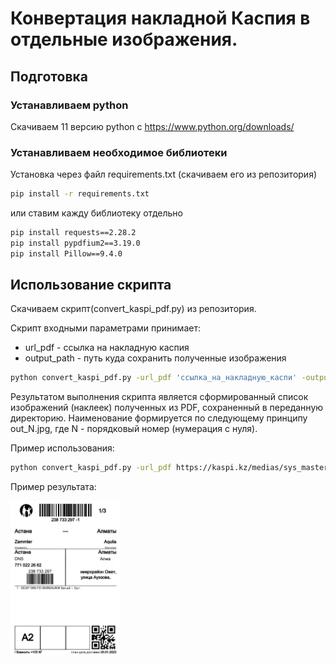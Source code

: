 # Конвертация накладной Каспия в отдельные изображения.

## Подготовка

### Устанавливаем python
Скачиваем 11 версию python с
https://www.python.org/downloads/

### Устанавливаем необходимое библиотеки
Установка через файл requirements.txt (скачиваем его из репозитория)
```bash
pip install -r requirements.txt
```
или ставим кажду библиотеку отдельно
```bash
pip install requests==2.28.2
pip install pypdfium2==3.19.0
pip install Pillow==9.4.0
```

## Использование скрипта

Скачиваем скрипт(convert_kaspi_pdf.py) из репозитория.

Скрипт входными параметрами принимает:
- url_pdf - ссылка на накладную каспия
- output_path - путь куда сохранить полученные изображения

```bash
python convert_kaspi_pdf.py -url_pdf 'ссылка_на_накладную_каспи' -output_path 'путь_куда_сложить_результат'
```

Результатом выполнения скрипта является сформированный список изображений (наклеек) полученных из PDF, сохраненный в переданную директорию.
Наименование формируется по следующему принципу out_N.jpg, где N - порядковый номер (нумерация с нуля).

Пример использования:

```bash
python convert_kaspi_pdf.py -url_pdf https://kaspi.kz/medias/sys_master/documents/documents/ha2/ha6/68157055729694/W-238733297-KASPI-LOGISTIC.pdf -output_path C:/kaspi_img/
```

Пример результата:

<img src="https://github.com/pogorelskii/kaspi_pdf_to_img/blob/main/example/out_0.jpg?raw=true" width=35% height=35%>
